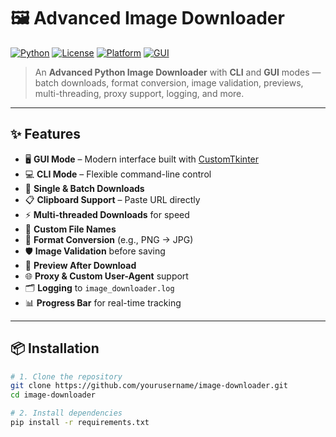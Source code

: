 # 🖼️ Advanced Image Downloader

[![Python](https://img.shields.io/badge/Python-3.8%2B-blue.svg)](https://www.python.org/)
[![License](https://img.shields.io/badge/License-MIT-green.svg)](LICENSE)
[![Platform](https://img.shields.io/badge/Platform-Windows%20%7C%20Linux%20%7C%20macOS-lightgrey)]()
[![GUI](https://img.shields.io/badge/GUI-CustomTkinter-blueviolet)](https://github.com/TomSchimansky/CustomTkinter)

> An **Advanced Python Image Downloader** with **CLI** and **GUI** modes — batch downloads, format conversion, image validation, previews, multi-threading, proxy support, logging, and more.

---

## ✨ Features

- 🖥️ **GUI Mode** – Modern interface built with [CustomTkinter](https://github.com/TomSchimansky/CustomTkinter)  
- 💻 **CLI Mode** – Flexible command-line control  
- 📂 **Single & Batch Downloads**  
- 📋 **Clipboard Support** – Paste URL directly  
- ⚡ **Multi-threaded Downloads** for speed  
- 📝 **Custom File Names**  
- 🔄 **Format Conversion** (e.g., PNG → JPG)  
- 🛡 **Image Validation** before saving  
- 👀 **Preview After Download**  
- 🌐 **Proxy & Custom User-Agent** support  
- 🗂 **Logging** to `image_downloader.log`  
- 📊 **Progress Bar** for real-time tracking  

---

## 📦 Installation

```bash
# 1. Clone the repository
git clone https://github.com/yourusername/image-downloader.git
cd image-downloader

# 2. Install dependencies
pip install -r requirements.txt
